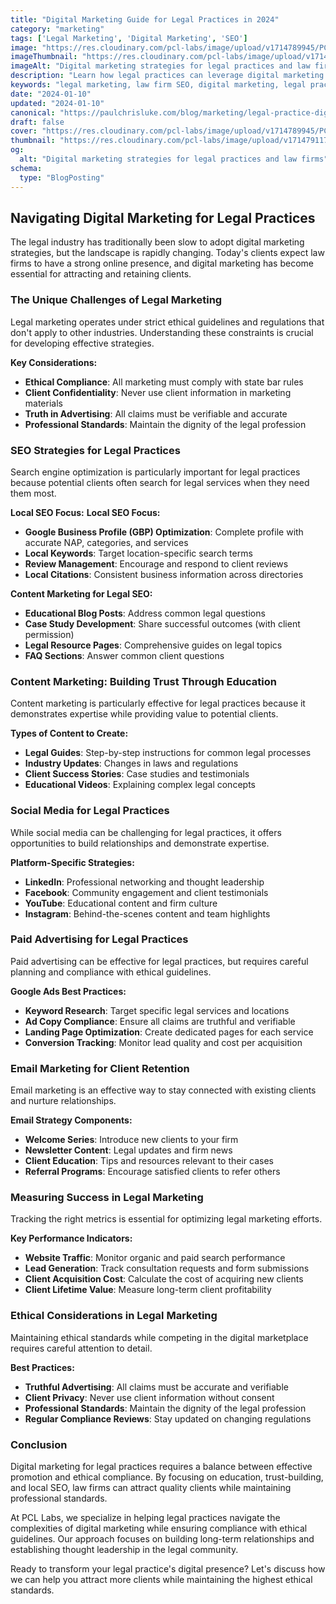 ```yaml
---
title: "Digital Marketing Guide for Legal Practices in 2024"
category: "marketing"
tags: ['Legal Marketing', 'Digital Marketing', 'SEO']
image: "https://res.cloudinary.com/pcl-labs/image/upload/v1714789945/PCL-Labs/legal-digital-marketing.webp"
imageThumbnail: "https://res.cloudinary.com/pcl-labs/image/upload/v1714791175/PCL-Labs/legal-marketing-thumbnail.webp"
imageAlt: "Digital marketing strategies for legal practices and law firms"
description: "Learn how legal practices can leverage digital marketing to attract more clients and build trust. Discover SEO strategies, content marketing, and ethical advertising approaches for law firms."
keywords: "legal marketing, law firm SEO, digital marketing, legal practice, PCL-Labs"
date: "2024-01-10"
updated: "2024-01-10"
canonical: "https://paulchrisluke.com/blog/marketing/legal-practice-digital-marketing-guide"
draft: false
cover: "https://res.cloudinary.com/pcl-labs/image/upload/v1714789945/PCL-Labs/legal-digital-marketing.webp"
thumbnail: "https://res.cloudinary.com/pcl-labs/image/upload/v1714791175/PCL-Labs/legal-marketing-thumbnail.webp"
og:
  alt: "Digital marketing strategies for legal practices and law firms"
schema:
  type: "BlogPosting"
---
```


## Navigating Digital Marketing for Legal Practices

The legal industry has traditionally been slow to adopt digital marketing strategies, but the landscape is rapidly changing. Today's clients expect law firms to have a strong online presence, and digital marketing has become essential for attracting and retaining clients.

### The Unique Challenges of Legal Marketing

Legal marketing operates under strict ethical guidelines and regulations that don't apply to other industries. Understanding these constraints is crucial for developing effective strategies.

**Key Considerations:**
- **Ethical Compliance**: All marketing must comply with state bar rules
- **Client Confidentiality**: Never use client information in marketing materials
- **Truth in Advertising**: All claims must be verifiable and accurate
- **Professional Standards**: Maintain the dignity of the legal profession

### SEO Strategies for Legal Practices

Search engine optimization is particularly important for legal practices because potential clients often search for legal services when they need them most.

**Local SEO Focus:**
**Local SEO Focus:**
- **Google Business Profile (GBP) Optimization**: Complete profile with accurate NAP, categories, and services
- **Local Keywords**: Target location-specific search terms
- **Review Management**: Encourage and respond to client reviews
- **Local Citations**: Consistent business information across directories

**Content Marketing for Legal SEO:**
- **Educational Blog Posts**: Address common legal questions
- **Case Study Development**: Share successful outcomes (with client permission)
- **Legal Resource Pages**: Comprehensive guides on legal topics
- **FAQ Sections**: Answer common client questions

### Content Marketing: Building Trust Through Education

Content marketing is particularly effective for legal practices because it demonstrates expertise while providing value to potential clients.

**Types of Content to Create:**
- **Legal Guides**: Step-by-step instructions for common legal processes
- **Industry Updates**: Changes in laws and regulations
- **Client Success Stories**: Case studies and testimonials
- **Educational Videos**: Explaining complex legal concepts

### Social Media for Legal Practices

While social media can be challenging for legal practices, it offers opportunities to build relationships and demonstrate expertise.

**Platform-Specific Strategies:**
- **LinkedIn**: Professional networking and thought leadership
- **Facebook**: Community engagement and client testimonials
- **YouTube**: Educational content and firm culture
- **Instagram**: Behind-the-scenes content and team highlights

### Paid Advertising for Legal Practices

Paid advertising can be effective for legal practices, but requires careful planning and compliance with ethical guidelines.

**Google Ads Best Practices:**
- **Keyword Research**: Target specific legal services and locations
- **Ad Copy Compliance**: Ensure all claims are truthful and verifiable
- **Landing Page Optimization**: Create dedicated pages for each service
- **Conversion Tracking**: Monitor lead quality and cost per acquisition

### Email Marketing for Client Retention

Email marketing is an effective way to stay connected with existing clients and nurture relationships.

**Email Strategy Components:**
- **Welcome Series**: Introduce new clients to your firm
- **Newsletter Content**: Legal updates and firm news
- **Client Education**: Tips and resources relevant to their cases
- **Referral Programs**: Encourage satisfied clients to refer others

### Measuring Success in Legal Marketing

Tracking the right metrics is essential for optimizing legal marketing efforts.

**Key Performance Indicators:**
- **Website Traffic**: Monitor organic and paid search performance
- **Lead Generation**: Track consultation requests and form submissions
- **Client Acquisition Cost**: Calculate the cost of acquiring new clients
- **Client Lifetime Value**: Measure long-term client profitability

### Ethical Considerations in Legal Marketing

Maintaining ethical standards while competing in the digital marketplace requires careful attention to detail.

**Best Practices:**
- **Truthful Advertising**: All claims must be accurate and verifiable
- **Client Privacy**: Never use client information without consent
- **Professional Standards**: Maintain the dignity of the legal profession
- **Regular Compliance Reviews**: Stay updated on changing regulations

### Conclusion

Digital marketing for legal practices requires a balance between effective promotion and ethical compliance. By focusing on education, trust-building, and local SEO, law firms can attract quality clients while maintaining professional standards.

At PCL Labs, we specialize in helping legal practices navigate the complexities of digital marketing while ensuring compliance with ethical guidelines. Our approach focuses on building long-term relationships and establishing thought leadership in the legal community.

Ready to transform your legal practice's digital presence? Let's discuss how we can help you attract more clients while maintaining the highest ethical standards.

